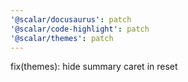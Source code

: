 ```yaml
---
'@scalar/docusaurus': patch
'@scalar/code-highlight': patch
'@scalar/themes': patch
---
```


fix(themes): hide summary caret in reset
